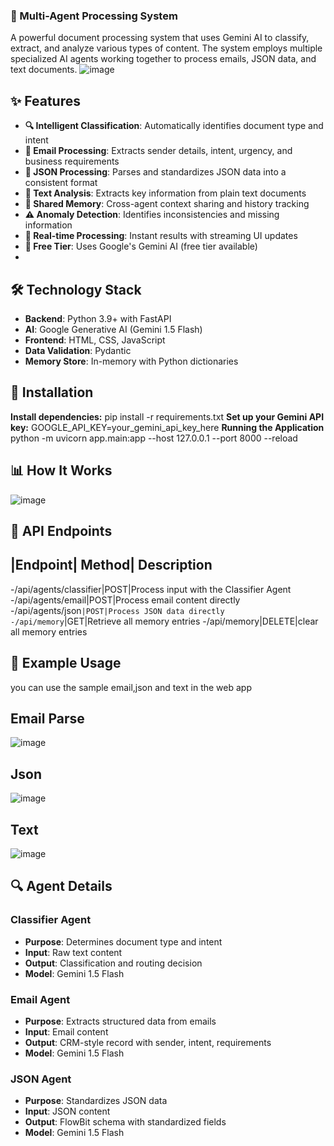 ### 🧠 Multi-Agent Processing System
A powerful document processing system that uses Gemini AI to classify, extract, and analyze various types of content. The system employs multiple specialized AI agents working together to process emails, JSON data, and text documents.
![image](https://github.com/user-attachments/assets/0eb61cb9-23df-4421-ab8d-4714438a5851)
## ✨ Features
- **🔍 Intelligent Classification**: Automatically identifies document type and intent
- **📧 Email Processing**: Extracts sender details, intent, urgency, and business requirements
- **📄 JSON Processing**: Parses and standardizes JSON data into a consistent format
- **📝 Text Analysis**: Extracts key information from plain text documents
- **💾 Shared Memory**: Cross-agent context sharing and history tracking
- **⚠️ Anomaly Detection**: Identifies inconsistencies and missing information
- **🔄 Real-time Processing**: Instant results with streaming UI updates
- **💯 Free Tier**: Uses Google's Gemini AI (free tier available)
- 
## 🛠️ Technology Stack
- **Backend**: Python 3.9+ with FastAPI
- **AI**: Google Generative AI (Gemini 1.5 Flash)
- **Frontend**: HTML, CSS, JavaScript
- **Data Validation**: Pydantic
- **Memory Store**: In-memory with Python dictionaries

## 🚀 Installation
**Install dependencies:**
pip install -r requirements.txt
**Set up your Gemini API key:**
GOOGLE_API_KEY=your_gemini_api_key_here
**Running the Application**
python -m uvicorn app.main:app --host 127.0.0.1 --port 8000 --reload

## 📊 How It Works
![image](https://github.com/user-attachments/assets/40104e91-5623-46a8-a998-e8957f4fb139)

## 🔌 API Endpoints
## |Endpoint| Method| Description
-/api/agents/classifier|POST|Process input with the Classifier Agent
-/api/agents/email|POST|Process email content directly
-/api/agents/json`|POST|Process JSON data directly
-/api/memory`|GET|Retrieve all memory entries
-/api/memory|DELETE|clear all memory entries

## 🧪 Example Usage
you can use the sample email,json and text in the web app
## Email Parse
![image](https://github.com/user-attachments/assets/4c221f19-59e8-4e98-b1f8-c16234eb346e)
## Json 
![image](https://github.com/user-attachments/assets/7a3a3e73-e324-44e5-aecd-1feb06b433d6)
## Text
![image](https://github.com/user-attachments/assets/3e71e0e5-8818-476b-94c1-eadc761d6e1f)

## 🔍 Agent Details
### Classifier Agent
- **Purpose**: Determines document type and intent
- **Input**: Raw text content
- **Output**: Classification and routing decision
- **Model**: Gemini 1.5 Flash
### Email Agent
- **Purpose**: Extracts structured data from emails
- **Input**: Email content
- **Output**: CRM-style record with sender, intent, requirements
- **Model**: Gemini 1.5 Flash
### JSON Agent
- **Purpose**: Standardizes JSON data
- **Input**: JSON content
- **Output**: FlowBit schema with standardized fields
- **Model**: Gemini 1.5 Flash
